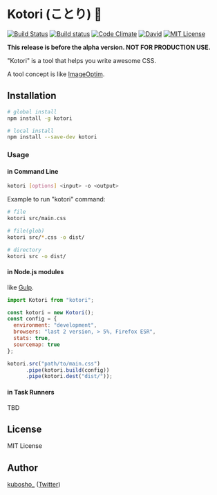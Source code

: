 # Kotori (ことり) :baby_chick:

[![Build Status](http://img.shields.io/travis/kubosho/kotori.svg)](https://travis-ci.org/kubosho/kotori)
[![Build status](https://ci.appveyor.com/api/projects/status/0aionhon292p0y4q/branch/master?svg=true)](https://ci.appveyor.com/project/kubosho/kotori/branch/master)
[![Code Climate](https://codeclimate.com/github/kubosho/kotori/badges/gpa.svg)](https://codeclimate.com/github/kubosho/kotori)
[![David](https://david-dm.org/kubosho/kotori.svg)](https://david-dm.org/kubosho/kotori)
[![MIT License](http://img.shields.io/badge/license-MIT-green.svg)](https://github.com/kubosho/kotori/blob/master/LICENSE)

**This release is before the alpha version. NOT FOR PRODUCTION USE.**

"Kotori" is a tool that helps you write awesome CSS.

A tool concept is like [ImageOptim](https://imageoptim.com/).

## Installation

```bash
# global install
npm install -g kotori

# local install
npm install --save-dev kotori
```

### Usage

#### in Command Line

```bash
kotori [options] <input> -o <output>
```

Example to run "kotori" command:

```bash
# file
kotori src/main.css

# file(glob)
kotori src/*.css -o dist/

# directory
kotori src -o dist/
```

#### in Node.js modules

like [Gulp](https://github.com/gulpjs/gulp).

```javascript
import Kotori from "kotori";

const kotori = new Kotori();
const config = {
  environment: "development",
  browsers: "last 2 version, > 5%, Firefox ESR",
  stats: true,
  sourcemap: true
};

kotori.src("path/to/main.css")
      .pipe(kotori.build(config))
      .pipe(kotori.dest("dist/"));
```

#### in Task Runners

TBD

## License

MIT License

## Author

[kubosho_](https://github.com/kubosho) ([Twitter](https://twitter.com/kubosho_))

